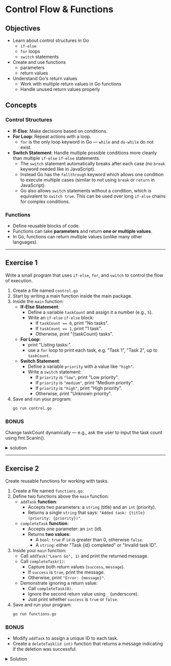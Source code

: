 # Control Flow & Functions

## Objectives

- Learn about control structures in Go
  - `if-else`
  - `for` loops
  - `switch` statements
- Create and use functions
  - parameters
  - return values
- Understand Go's return values
  - Work with multiple return values in Go functions
  - Handle unused return values properly

## Concepts

### Control Structures

- **If-Else**: Make decisions based on conditions.
- **For Loop**: Repeat actions with a loop.
  - `for` is the only loop keyword in Go — `while` and `do-while` do not exist.
- **Switch Statement**: Handle multiple possible conditions more cleanly than multiple `if-else` `if-else` statements.
  - The `switch` statement automatically breaks after each case (no `break` keyword needed like in JavaScript).
  - Instead Go has the `fallthrough` keyword which allows one condition to execute multiple cases (similar to not using `break` or `return` in JavaScript).
  - Go also allows `switch` statements without a condition, which is equivalent to `switch true`. This can be used over long `if-else` chains for complex conditions.

### Functions

- Define reusable blocks of code.
- Functions can take **parameters** and return **one or multiple values**.
- In Go, functions can return multiple values (unlike many other languages).

---

## Exercise 1

Write a small program that uses `if-else`, `for`, and `switch` to control the flow of execution.

1. Create a file named `control.go`
2. Start by writing a main function inside the main package.
3. Inside the `main` function:
   - **If-Else Statement**:
     - Define a variable `taskCount` and assign it a number (e.g., `5`).
     - Write an `if-else` `if-else` block:
       - If `taskCount == 0`, print "No tasks".
       - If `taskCount == 1`, print "1 task".
       - Otherwise, print "{taskCount} tasks".
   - **For Loop**:
     - print "Listing tasks:".
     - use a `for` loop to print each task, e.g. "Task 1", "Task 2", up to `taskCount`.
   - **Switch Statement**:
     - Define a variable `priority` with a value like `"high"`.
     - Write a `switch` statement:
       - If `priority` is `"low"`, print "Low priority".
       - If `priority` is `"medium"`, print "Medium priority".
       - If `priority` is `"high"`, print "High priority".
       - Otherwise, print "Unknown priority".
4. Save and run your program:
   ```bash
   go run control.go
   ```

### BONUS

Change taskCount dynamically — e.g., ask the user to input the task count using fmt.Scanln().

<details>
  <summary>solution</summary>

  ```go
  package main

  import "fmt"

  func main() {
      // If-else statement
      taskCount := 5
    
      if taskCount == 0 {
          fmt.Println("No tasks")
      } else if taskCount == 1 {
          fmt.Println("1 task")
      } else {
          fmt.Printf("%d tasks\n", taskCount)
      }
    
      // For loop
      fmt.Println("Listing tasks:")
      for i := 1; i <= taskCount; i++ {
          fmt.Printf("Task %d\n", i)
      }
    
      // Switch statement
      priority := "high"
      switch priority {
      case "low":
          fmt.Println("Low priority")
      case "medium":
          fmt.Println("Medium priority")
      case "high":
          fmt.Println("High priority")
      default:
          fmt.Println("Unknown priority")
      }
  }   
  ```
</details>

---

## Exercise 2

Create reusable functions for working with tasks.

1. Create a file named `functions.go`:
2. Define two functions above the `main` function:
   - `addTask` **function**:
     - Accepts two parameters: a `string` (title) and an `int` (priority).
     - Returns a single `string` that says: `"Added task: {title} (priority: {priority})"`.
   - `completeTask` **function**:
     - Accepts one parameter: an `int` (id).
     - Returns **two values**:
       - A `bool`: `true` if `id` is greater than 0, otherwise `false`.
       - A `string`: either "Task {id} completed" or "Invalid task ID".
3. Inside your `main` function:
   - Call `addTask("Learn Go", 1)` and print the returned message.
   - Call `completeTask(1)`:
     - Capture both return values (`success`, `message`).
     - If `success` is `true`, print the message.
     - Otherwise, print `"Error: {message}"`.
   - Demonstrate ignoring a return value:
     - Call `completeTask(0)`.
     - Ignore the second return value using `_` (underscore).
     - Just print whether `success` is `true` or `false`.
4. Save and run your program:
   ```bash
   go run functions.go
   ```

### BONUS

- Modify `addTask` to assign a unique ID to each task.
- Create a `deleteTask(id int)` function that returns a message indicating if the deletion was successful.

<details>
  <summary>Solution</summary>
  

  ```go
  package main

  import "fmt"

  // Function with parameters and return value
  func addTask(title string, priority int) string {
      return fmt.Sprintf("Added task: %s (priority: %d)", title, priority)
  }

  // Function with multiple return values
  func completeTask(id int) (bool, string) {
      if id <= 0 {
          return false, "Invalid task ID"
      }
      return true, fmt.Sprintf("Task %d completed", id)
  }

  func main() {
      // Call function with arguments
      result := addTask("Learn Go", 1)
      fmt.Println(result)
    
      // Handle multiple return values
      success, message := completeTask(1)
      if success {
          fmt.Println(message)
      } else {
          fmt.Println("Error:", message)
      }
    
      // Ignore one return value with _
      success, _ = completeTask(0)
      fmt.Println("Task completed:", success)
  }
  ```
